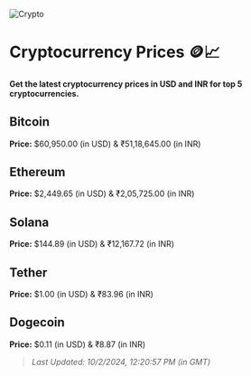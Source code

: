 
![Crypto](https://www.techguide.com.au/wp-content/uploads/2020/11/crypto3.jpeg)

# Cryptocurrency Prices 🪙📈

#### Get the latest cryptocurrency prices in USD and INR for top 5 cryptocurrencies.

## Bitcoin

**Price:** $60,950.00 (in USD) & ₹51,18,645.00 (in INR)

## Ethereum

**Price:** $2,449.65 (in USD) & ₹2,05,725.00 (in INR)

## Solana

**Price:** $144.89 (in USD) & ₹12,167.72 (in INR)

## Tether

**Price:** $1.00 (in USD) & ₹83.96 (in INR)

## Dogecoin

**Price:** $0.11 (in USD) & ₹8.87 (in INR)

> _Last Updated: 10/2/2024, 12:20:57 PM (in GMT)_
